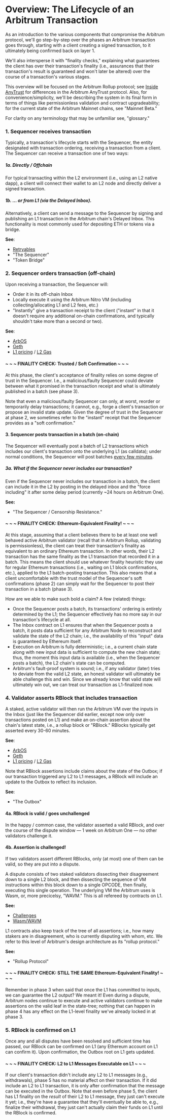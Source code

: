 # Overview: The Lifecycle of an Arbitrum Transaction

As an introduction to the various components that compromise the Arbitrum protocol, we'll go step-by-step over the phases an Arbitrum transaction goes through, starting with a client creating a signed transaction, to it ultimately being confirmed back on layer 1.

We'll also intersperse it with "finality checks," explaining what guarantees the client has over their transaction's finality (i.e., assurances that their transaction's result is guaranteed and won't later be altered) over the course of a transaction's various stages.

This overview will be focused on the Arbitrum Rollup protocol; see [Inside AnyTrust](inside_anytrust) for differences in the Arbitrum AnyTrust protocol. Also, for convenience/simplicity, we'll be describing the system in its final form in terms of things like permissionless validation and contract upgradeability; for the current state of the Arbitrum Mainnet chains, see "Mainnet Beta."

For clarity on any terminology that may be unfamiliar see, "glossary."

### 1. Sequencer receives transaction

Typically, a transaction's lifecycle starts with the Sequencer, the entity designated with transaction ordering, receiving a transaction from a client. The Sequencer can receive a transaction one of two ways:

##### 1a. Directly / Offchain

For typical transacting within the L2 environment (i.e., using an L2 native dapp), a client will connect their wallet to an L2 node and directly deliver a signed transaction.

##### 1b. ... or from L1 (via the Delayed Inbox).

Alternatively, a client can send a message to the Sequencer by signing and publishing an L1 transaction in the Arbitrum chain's Delayed Inbox. This functionality is most commonly used for depositing ETH or tokens via a bridge.

**See**:

- [Retryables](arbos/ArbOS#retryables)
- "The Sequencer"
- "Token Bridge"

### 2. Sequencer orders transaction (off-chain)

Upon receiving a transaction, the Sequencer will:

- Order it in its off-chain Inbox
- Locally execute it using the Arbitrum Nitro VM (including collecting/allocating L1 and L2 fees, etc.)
- "Instantly" give a transaction receipt to the client ("instant" in that it doesn't require any additional on-chain confirmations, and typically shouldn't take more than a second or two).

**See**:

- [ArbOS](arbos/ArbOS)
- [Geth](arbos/ArbOS)
- [L1 pricing](arbos/L1_Pricing) / [L2 Gas](Gas)

#### ~ ~ ~ FINALITY CHECK: Trusted / Soft Confirmation ~ ~ ~

At this phase, the client's acceptance of finality relies on some degree of trust in the Sequencer. I.e., a malicious/faulty Sequencer could deviate between what it promised in the transaction receipt and what is ultimately published in a batch (see phase 3).

Note that even a malicious/faulty Sequencer can only, at worst, reorder or temporarily delay transactions; it cannot, e.g., forge a client's transaction or propose an invalid state update. Given the degree of trust in the Sequencer at phase 2, we sometimes refer to the "instant" receipt that the Sequencer provides as a "soft confirmation."

#### 3. Sequencer posts transaction in a batch (on-chain)

The Sequencer will eventually post a batch of L2 transactions which includes our client's transaction onto the underlying L1 (as calldata); under normal conditions, the Sequencer will post batches [every few minutes](https://arbiscan.io/batches).

##### 3a. What if the Sequencer never includes our transaction?

Even if the Sequencer never includes our transaction in a batch, the client can include it in the L2 by posting in the delayed inbox and the "force including" it after some delay period (currently ~24 hours on Arbitrum One).

**See:**

- "The Sequencer / Censorship Resistance."

#### ~ ~ ~ FINALITY CHECK: Ethereum-Equivalent Finality! ~ ~ ~

At this stage, assuming that a client believes there to be at least one well behaved active Arbitrum validator (recall that in Arbitrum Rollup, validating is permissionless), the client can treat their transaction's finality as equivalent to an ordinary Ethereum transaction. In other words, their L2 transaction has the same finality as the L1 transaction that recorded it in a batch. This means the client should use whatever finality heuristic they use for regular Ethereum transactions (i.e., waiting on L1 block confirmations, etc.), applied to the L1 batch-posting transaction. This also means that a client uncomfortable with the trust model of the Sequencer's soft confirmations (phase 2) can simply wait for the Sequencer to post their transaction in a batch (phase 3).

How are we able to make such bold a claim? A few (related) things:

- Once the Sequencer posts a batch, its transactions' ordering is entirely determined by the L1; the Sequencer effectively has no more say in our transaction's lifecycle at all.
- The Inbox contract on L1 ensures that when the Sequencer posts a batch, it posts data sufficient for any Arbitrum Node to reconstruct and validate the state of the L2 chain; i.e., the availability of this "input" data is guaranteed by Ethereum itself.
- Execution on Arbitrum is fully deterministic; i.e., a current chain state along with new input data is sufficient to compute the new chain state; thus, the moment this input data is available (i.e., when the Sequencer posts a batch), the L2 chain's state can be computed.
- Arbitrum's fault-proof system is sound; i.e., if any validator (later) tries to deviate from the valid L2 state, an honest validator will ultimately be able challenge this and win. Since we already know that valid state will ultimately win out, we can treat our transaction as L1-finalized now.

### 4. Validator asserts RBlock that includes transaction

A staked, active validator will then run the Arbitrum VM over the inputs in the Inbox (just like the Sequencer did earlier, except now only over transactions posted on L1) and make an on-chain assertion about the chain's latest state, i.e., a rollup block or "RBlock." RBlocks typically get asserted every 30-60 minutes.

**See**:

- [ArbOS](arbos/ArbOS)
- [Geth](arbos/ArbOS)
- [L1 pricing](arbos/L1_Pricing) / [L2 Gas](Gas)

Note that RBlock assertions include claims about the state of the Outbox; if our transaction triggered any L2 to L1 messages, a RBlock will include an update to the Outbox to reflect its inclusion.

**See**:

- "The Outbox"

#### 4a. RBlock is valid / goes unchallenged

In the happy / common case, the validator asserted a valid RBlock, and over the course of the dispute window — 1 week on Arbitrum One — no other validators challenge it.

#### 4b. Assertion is challenged!

If two validators assert different RBlocks, only (at most) one of them can be valid, so they are put into a dispute.

A dispute consists of two staked validators dissecting their disagreement down to a single L2 block, and then dissecting the sequence of VM instructions within this block down to a single OPCODE, then finally, executing this single operation. The underlying VM the Arbitrum uses is Wasm, or, more precicelsy, "WAVM." This is all refereed by contracts on L1.

**See:**

- [Challenges](proving/ChallengeManager)
- [Wasm/WAVM](proving/WASMToWAVM)

L1 contracts also keep track of the tree of all assertions; i.e., how many stakers are in disagreement, who is currently disputing with whom, etc. We refer to this level of Arbitrum's design architecture as its "rollup protocol."

**See:**

- "Rollup Protocol"

#### ~ ~ ~ FINALITY CHECK: STILL THE SAME Ethereum-Equivalent Finality! ~ ~ ~

Remember in phase 3 when said that once the L1 has committed to inputs, we can guarantee the L2 output? We meant it! Even during a dispute, Arbitrum nodes continue to execute and active validators continue to make assertions on the valid leaf in the state-tree; nothing that can happen in phase 4 has any effect on the L1-level finality we've already locked in at phase 3.

### 5. RBlock is confirmed on L1

Once any and all disputes have been resolved and sufficient time has passed, our RBlock can be confirmed on L1 (any Ethereum account on L1 can confirm it). Upon confirmation, the Outbox root on L1 gets updated.

#### ~ ~ ~ FINALITY CHECK: L2 to L1 Messages Executable on L1 ~ ~ ~

If our client's transaction didn't include any L2 to L1 messages (e.g., withdrawals), phase 5 has no material affect on their transaction. If it did include an L2 to L1 transaction, it is only after confirmation that the message can be executed in the Outbox. Note that even before phase 5, the client has L1 finality on the _result_ of their L2 to L1 message, they just can't execute it yet; i.e., they're have a guarantee that they'll eventually be able to, e.g., finalize their withdrawal, they just can't actually claim their funds on L1 until the RBlock is confirmed.
